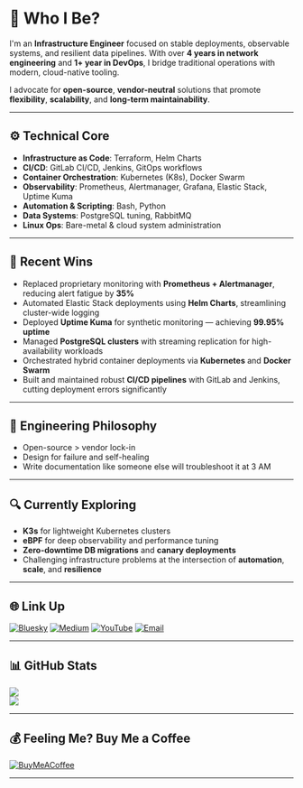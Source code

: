 # 👋 Who I Be?

I'm an **Infrastructure Engineer** focused on stable deployments, observable systems, and resilient data pipelines. With over **4 years in network engineering** and **1+ year in DevOps**, I bridge traditional operations with modern, cloud-native tooling.

I advocate for **open-source**, **vendor-neutral** solutions that promote **flexibility**, **scalability**, and **long-term maintainability**.

---

## ⚙️ Technical Core

- **Infrastructure as Code**: Terraform, Helm Charts  
- **CI/CD**: GitLab CI/CD, Jenkins, GitOps workflows  
- **Container Orchestration**: Kubernetes (K8s), Docker Swarm  
- **Observability**: Prometheus, Alertmanager, Grafana, Elastic Stack, Uptime Kuma  
- **Automation & Scripting**: Bash, Python  
- **Data Systems**: PostgreSQL tuning, RabbitMQ  
- **Linux Ops**: Bare-metal & cloud system administration  

---

## 🚀 Recent Wins

- Replaced proprietary monitoring with **Prometheus + Alertmanager**, reducing alert fatigue by **35%**
- Automated Elastic Stack deployments using **Helm Charts**, streamlining cluster-wide logging
- Deployed **Uptime Kuma** for synthetic monitoring — achieving **99.95% uptime**
- Managed **PostgreSQL clusters** with streaming replication for high-availability workloads
- Orchestrated hybrid container deployments via **Kubernetes** and **Docker Swarm**
- Built and maintained robust **CI/CD pipelines** with GitLab and Jenkins, cutting deployment errors significantly

---

## 🧠 Engineering Philosophy

- Open-source > vendor lock-in  
- Design for failure and self-healing  
- Write documentation like someone else will troubleshoot it at 3 AM  

---

## 🔍 Currently Exploring

- **K3s** for lightweight Kubernetes clusters  
- **eBPF** for deep observability and performance tuning  
- **Zero-downtime DB migrations** and **canary deployments**  
- Challenging infrastructure problems at the intersection of **automation**, **scale**, and **resilience**

---

## 🌐 Link Up

[![Bluesky](https://img.shields.io/badge/bluesky-0285FF?style=for-the-badge&logo=bluesky&logoColor=%23FFFFFF)](https://bsky.app/profile/gyinae)
[![Medium](https://img.shields.io/badge/Medium-12100E?logo=medium&logoColor=white)](https://medium.com/@dev.gyinae)
[![YouTube](https://img.shields.io/badge/YouTube-%23FF0000.svg?logo=YouTube&logoColor=white)](https://youtube.com/@gyinae)
[![Email](https://img.shields.io/badge/Email-D14836?logo=gmail&logoColor=white)](mailto:dev.gyinae@gmail.com)

---

## 📊 GitHub Stats

![](https://nirzak-streak-stats.vercel.app/?user=Dev-Gyinae&theme=midnight-purple&hide_border=false)  
![](https://github-readme-stats.vercel.app/api/top-langs/?username=Dev-Gyinae&theme=midnight-purple&hide_border=false&include_all_commits=true&count_private=true&layout=compact)

---

## 💰 Feeling Me? Buy Me a Coffee

[![BuyMeACoffee](https://img.shields.io/badge/Buy%20Me%20a%20Coffee-ffdd00?style=for-the-badge&logo=buy-me-a-coffee&logoColor=black)](https://buymeacoffee.com/gyinae)

---

<!-- Proudly crafted with GPRM ( https://gprm.itsvg.in ) -->
